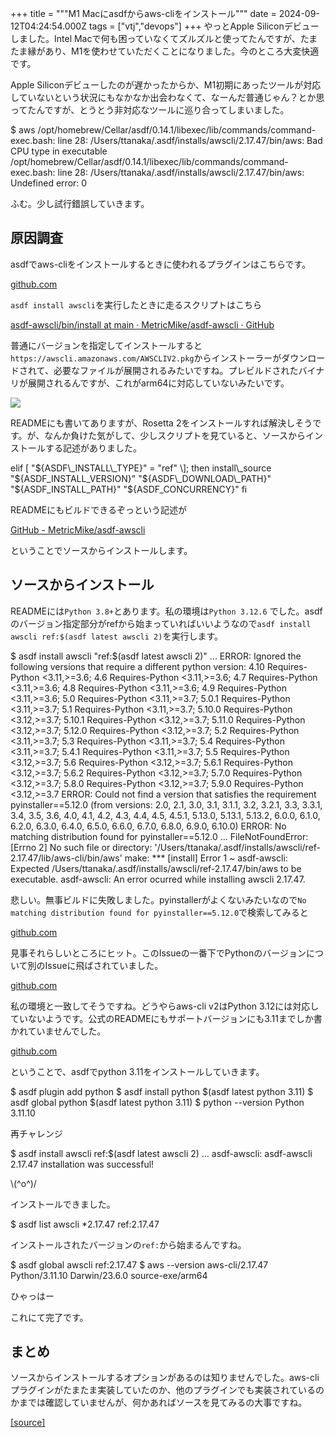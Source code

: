 +++
title = """M1 Macにasdfからaws-cliをインストール"""
date = 2024-09-12T04:24:54.000Z
tags = ["vtj","devops"]
+++
やっとApple Siliconデビューしました。Intel Macで何も困っていなくてズルズルと使ってたんですが、たまたま縁があり、M1を使わせていただくことになりました。今のところ大変快適です。

Apple Siliconデビューしたのが遅かったからか、M1初期にあったツールが対応していないという状況にもなかなか出会わなくて、なーんだ普通じゃん？とか思ってたんですが、とうとう非対応なツールに巡り合ってしまいました。

$ aws
/opt/homebrew/Cellar/asdf/0.14.1/libexec/lib/commands/command-exec.bash: line 28: /Users/ttanaka/.asdf/installs/awscli/2.17.47/bin/aws: Bad CPU type in executable
/opt/homebrew/Cellar/asdf/0.14.1/libexec/lib/commands/command-exec.bash: line 28: /Users/ttanaka/.asdf/installs/awscli/2.17.47/bin/aws: Undefined error: 0

ふむ。少し試行錯誤していきます。

原因調査
----

asdfでaws-cliをインストールするときに使われるプラグインはこちらです。

[github.com](https://github.com/MetricMike/asdf-awscli)

`asdf install awscli`を実行したときに走るスクリプトはこちら

[asdf-awscli/bin/install at main · MetricMike/asdf-awscli · GitHub](https://github.com/MetricMike/asdf-awscli/blob/main/bin/install)

普通にバージョンを指定してインストールすると`https://awscli.amazonaws.com/AWSCLIV2.pkg`からインストーラーがダウンロードされて、必要なファイルが展開されるみたいですね。プレビルドされたバイナリが展開されるんですが、これがarm64に対応していないみたいです。

![](https://cdn-ak.f.st-hatena.com/images/fotolife/v/virtualtech/20240912/20240912132458.png)

READMEにも書いてありますが、Rosetta 2をインストールすれば解決しそうです。が、なんか負けた気がして、少しスクリプトを見ていると、ソースからインストールする記述がありました。

elif \[ "${ASDF\_INSTALL\_TYPE}" = "ref" \]; then
    install\_source "${ASDF\_INSTALL\_VERSION}" "${ASDF\_DOWNLOAD\_PATH}" "${ASDF\_INSTALL\_PATH}" "${ASDF\_CONCURRENCY}"
fi

READMEにもビルドできるぞっという記述が

[GitHub - MetricMike/asdf-awscli](https://github.com/MetricMike/asdf-awscli?tab=readme-ov-file#v2---build-and-install-from-source)

ということでソースからインストールします。

ソースからインストール
-----------

READMEには`Python 3.8+`とあります。私の環境は`Python 3.12.6` でした。asdfのバージョン指定部分がrefから始まっていればいいようなので`asdf install awscli ref:$(asdf latest awscli 2)`を実行します。

$ asdf install awscli "ref:$(asdf latest awscli 2)"
...
ERROR: Ignored the following versions that require a different python version: 4.10 Requires-Python <3.11,>=3.6; 4.6 Requires-Python <3.11,>=3.6; 4.7 Requires-Python <3.11,>=3.6; 4.8 Requires-Python <3.11,>=3.6; 4.9 Requires-Python <3.11,>=3.6; 5.0 Requires-Python <3.11,>=3.7; 5.0.1 Requires-Python <3.11,>=3.7; 5.1 Requires-Python <3.11,>=3.7; 5.10.0 Requires-Python <3.12,>=3.7; 5.10.1 Requires-Python <3.12,>=3.7; 5.11.0 Requires-Python <3.12,>=3.7; 5.12.0 Requires-Python <3.12,>=3.7; 5.2 Requires-Python <3.11,>=3.7; 5.3 Requires-Python <3.11,>=3.7; 5.4 Requires-Python <3.11,>=3.7; 5.4.1 Requires-Python <3.11,>=3.7; 5.5 Requires-Python <3.12,>=3.7; 5.6 Requires-Python <3.12,>=3.7; 5.6.1 Requires-Python <3.12,>=3.7; 5.6.2 Requires-Python <3.12,>=3.7; 5.7.0 Requires-Python <3.12,>=3.7; 5.8.0 Requires-Python <3.12,>=3.7; 5.9.0 Requires-Python <3.12,>=3.7
ERROR: Could not find a version that satisfies the requirement pyinstaller==5.12.0 (from versions: 2.0, 2.1, 3.0, 3.1, 3.1.1, 3.2, 3.2.1, 3.3, 3.3.1, 3.4, 3.5, 3.6, 4.0, 4.1, 4.2, 4.3, 4.4, 4.5, 4.5.1, 5.13.0, 5.13.1, 5.13.2, 6.0.0, 6.1.0, 6.2.0, 6.3.0, 6.4.0, 6.5.0, 6.6.0, 6.7.0, 6.8.0, 6.9.0, 6.10.0)
ERROR: No matching distribution found for pyinstaller==5.12.0
...
FileNotFoundError: \[Errno 2\] No such file or directory: '/Users/ttanaka/.asdf/installs/awscli/ref-2.17.47/lib/aws-cli/bin/aws'
make: \*\*\* \[install\] Error 1
~
asdf-awscli: Expected /Users/ttanaka/.asdf/installs/awscli/ref-2.17.47/bin/aws to be executable.
asdf-awscli: An error ocurred while installing awscli 2.17.47.

悲しい。無事ビルドに失敗しました。pyinstallerがよくないみたいなので`No matching distribution found for pyinstaller==5.12.0`で検索してみると

[github.com](https://github.com/aws/aws-cli/issues/8245)

見事それらしいところにヒット。このIssueの一番下でPythonのバージョンについて別のIssueに飛ばされていました。

[github.com](https://github.com/aws/aws-cli/issues/8342)

私の環境と一致してそうですね。どうやらaws-cli v2はPython 3.12には対応していないようです。公式のREADMEにもサポートバージョンにも3.11までしか書かれていませんでした。

[github.com](https://github.com/aws/aws-cli/tree/v2)

ということで、asdfでpython 3.11をインストールしていきます。

$ asdf plugin add python
$ asdf install python $(asdf latest python 3.11)
$ asdf global python $(asdf latest python 3.11)
$ python --version
Python 3.11.10

再チャレンジ

$ asdf install awscli ref:$(asdf latest awscli 2)
...
asdf-awscli: asdf-awscli 2.17.47 installation was successful!

\\(^o^)/

インストールできました。

$ asdf list awscli
 \*2.17.47
  ref:2.17.47

インストールされたバージョンの`ref:`から始まるんですね。

$ asdf global awscli ref:2.17.47
$ aws --version
aws-cli/2.17.47 Python/3.11.10 Darwin/23.6.0 source-exe/arm64

ひゃっはー

これにて完了です。

まとめ
---

ソースからインストールするオプションがあるのは知りませんでした。aws-cliプラグインがたまたま実装していたのか、他のプラグインでも実装されているのかまでは確認していませんが、何かあればソースを見てみるの大事ですね。

[[source]](https://devops-blog.virtualtech.jp/entry/20240912/1726115094)
